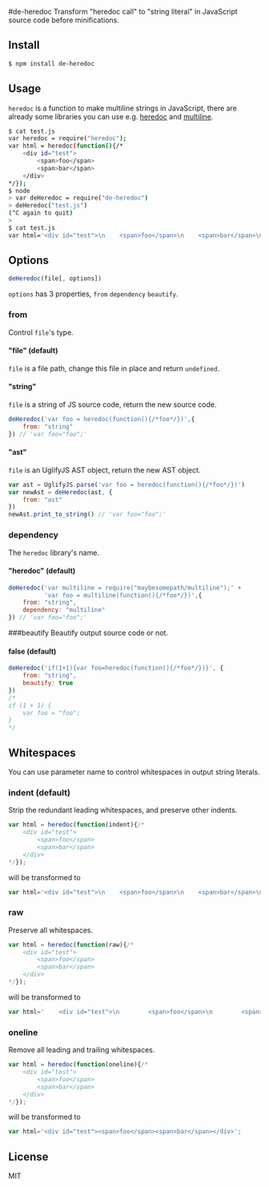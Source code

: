 #de-heredoc
Transform "heredoc call" to "string literal" in JavaScript source code before minifications.

## Install
```bash
$ npm install de-heredoc
```

## Usage
`heredoc` is a function to make multiline strings in JavaScript, there are already some libraries you can use e.g. [heredoc](https://github.com/jden/heredoc) and [multiline](https://github.com/sindresorhus/multiline).
```bash
$ cat test.js
var heredoc = require("heredoc");
var html = heredoc(function(){/*
    <div id="test">
        <span>foo</span>
        <span>bar</span>
    </div>
*/});
$ node
> var deHeredoc = require("de-heredoc")
> deHeredoc("test.js")
(^C again to quit)
>
$ cat test.js
var html='<div id="test">\n    <span>foo</span>\n    <span>bar</span>\n</div>';
```
## Options
```javascript
deHeredoc(file[, options])
```
`options` has 3 properties, `from` `dependency` `beautify`.
### from
Control `file`'s type.
#### "file" (default)
`file` is a file path, change this file in place and return `undefined`.
#### "string"
`file` is a string of JS source code, return the new source code.
```javascript
deHeredoc('var foo = heredoc(function(){/*foo*/})',{
    from: "string"
}) // 'var foo="foo";'
```
#### "ast"
`file` is an UglifyJS AST object, return the new AST object.
```javascript
var ast = UglifyJS.parse('var foo = heredoc(function(){/*foo*/})')
var newAst = deHeredoc(ast, {
    from: "ast"
})
newAst.print_to_string() // 'var foo="foo";'
```
### dependency
The `heredoc` library's name. 
#### "heredoc" (default)
```javascript
deHeredoc('var multiline = require("maybesomepath/multiline");' +
          'var foo = multiline(function(){/*foo*/})',{
    from: "string",
    dependency: "multiline"
}) // 'var foo="foo";'
```
###beautify
Beautify output source code or not.
#### false (default)
```javascript
deHeredoc('if(1+1){var foo=heredoc(function(){/*foo*/})}', {
    from: "string",
    beautify: true
}) 
/*
if (1 + 1) {
    var foo = "foo";
}
*/
```
## Whitespaces
You can use parameter name to control whitespaces in output string literals.
### indent (default)
Strip the redundant leading whitespaces, and preserve other indents.
```javascript
var html = heredoc(function(indent){/*
    <div id="test">
        <span>foo</span>
        <span>bar</span>
    </div>
*/});
```
will be transformed to
```javascript
var html='<div id="test">\n    <span>foo</span>\n    <span>bar</span>\n</div>';
```
### raw
Preserve all whitespaces.
```javascript
var html = heredoc(function(raw){/*
    <div id="test">
        <span>foo</span>
        <span>bar</span>
    </div>
*/});
```
will be transformed to
```javascript
var html='    <div id="test">\n        <span>foo</span>\n        <span>bar</span>\n    </div>';
```
### oneline
Remove all leading and trailing whitespaces.
```javascript
var html = heredoc(function(oneline){/*
    <div id="test">
        <span>foo</span>
        <span>bar</span>
    </div>
*/});
```
will be transformed to
```javascript
var html='<div id="test"><span>foo</span><span>bar</span></div>';
```

## License
MIT
